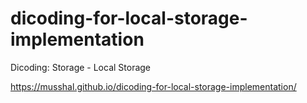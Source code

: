 # dicoding-for-local-storage-implementation
Dicoding: Storage - Local Storage

https://musshal.github.io/dicoding-for-local-storage-implementation/
